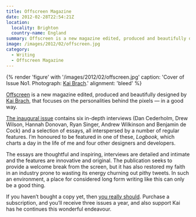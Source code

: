 ```yaml
---
title: Offscreen Magazine
date: 2012-02-28T22:54:21Z
location:
  locality: Brighton
  country-name: England
summary: Offscreen is a new magazine edited, produced and beautifully designed by Kai Brach, focusing on the personalities behind the pixels — in a good way.
image: /images/2012/02/offscreen.jpg
category:
  - Writing
  - Offscreen Magazine
---
```

{% render 'figure' with '/images/2012/02/offscreen.jpg'
  caption: 'Cover of Issue No1. Photograph: [Kai Brach](https://www.flickr.com/photos/brakai295/6873407277/).'
  alignment: 'bleed'
%}

[Offscreen][1] is a new magazine edited, produced and beautifully designed by [Kai Brach][2], that focuses on the personalities behind the pixels — in a good way.

[The inaugural issue][3] contains six in-depth interviews (Dan Cederholm, Drew Wilson, Hannah Donovan, Ryan Singer, Andrew Wilkinson and Benjamin de Cock) and a selection of essays, all interspersed by a number of regular features. I’m honoured to be featured in one of these, <cite>Logbook</cite>, which charts a day in the life of me and four other designers and developers.

The essays are thoughtful and inspiring, interviews are detailed and intimate and the features are innovative and original. The publication seeks to provide a welcome break from the screen, but it has also restored my faith in an industry prone to wasting its energy churning out pithy tweets. In such an environment, a place for considered long form writing like this can only be a good thing.

If you haven’t bought a copy yet, then [you really should][1]. Purchase a subscription, and you’ll receive three issues a year, and also support Kai has he continues this wonderful endeavour.

[1]: http://www.offscreenmag.com/
[2]: http://brizk.com/
[3]: http://www.offscreenmag.com/issue1/
